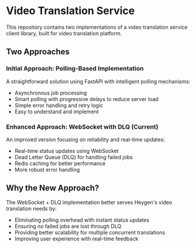 # Video Translation Service

This repository contains two implementations of a video translation service client library, built for video translation platform.

## Two Approaches

### Initial Approach: Polling-Based Implementation
A straightforward solution using FastAPI with intelligent polling mechanisms:
- Asynchronous job processing
- Smart polling with progressive delays to reduce server load
- Simple error handling and retry logic
- Easy to understand and implement

### Enhanced Approach: WebSocket with DLQ (Current)
An improved version focusing on reliability and real-time updates:
- Real-time status updates using WebSocket
- Dead Letter Queue (DLQ) for handling failed jobs
- Redis caching for better performance
- More robust error handling

## Why the New Approach?

The WebSocket + DLQ implementation better serves Heygen's video translation needs by:
- Eliminating polling overhead with instant status updates
- Ensuring no failed jobs are lost through DLQ
- Providing better scalability for multiple concurrent translations
- Improving user experience with real-time feedback

